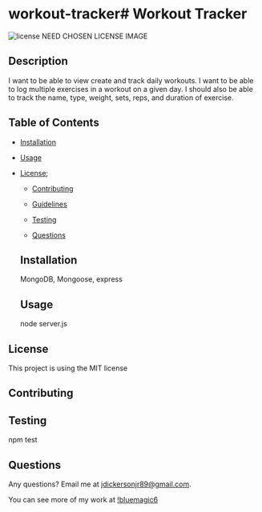# workout-tracker# Workout Tracker

  ![license](https://img.shields.io/badge/license-MIT-blue)
  NEED CHOSEN LICENSE IMAGE

  ## Description
  I want to be able to view create and track daily workouts. I want to be able to log multiple exercises in a workout on a given day. I should also be able to track the name, type, weight, sets, reps, and duration of exercise.

  ## Table of Contents

  * [Installation](#installation)
  
  * [Usage](#usage)

    
* [License](#license);

  * [Contributing](#contributing)

  * [Guidelines](#guidelines)

  * [Testing](#testing)

  * [Questions](#questions)
  
  ## Installation

  MongoDB, Mongoose, express
  
  ## Usage

  node server.js

## License
  
This project is using the MIT license

  ## Contributing

  

  ## Testing

  npm test

  ## Questions

  Any questions? Email me at jdickersonjr89@gmail.com.

  You can see more of my work at [!bluemagic6](https://github.com/bluemagic6)


